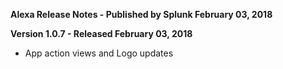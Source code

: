 **Alexa Release Notes - Published by Splunk February 03, 2018**


**Version 1.0.7 - Released February 03, 2018**

* App action views and Logo updates
